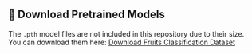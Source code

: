 ## 📌 Download Pretrained Models  
The `.pth` model files are not included in this repository due to their size.  
You can download them here: [Download Fruits Classification Dataset](https://www.kaggle.com/datasets/kritikseth/fruit-and-vegetable-image-recognition)
